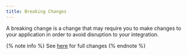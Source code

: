 ```yaml
---
title: Breaking Changes
---
```


A breaking change is a change that may require you to make changes to your application in order to avoid disruption to your integration.

{% note info %}
See [here](https://github.com/WinUICommunity/WinUICommunity/releases) for full changes
{% endnote %}
